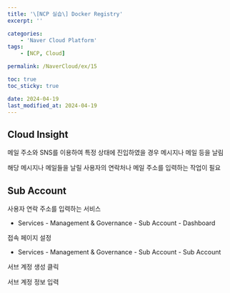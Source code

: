 ```yaml
---
title: '\[NCP 실습\] Docker Registry'
excerpt: ''

categories:
    - 'Naver Cloud Platform'
tags:
    - [NCP, Cloud]

permalink: /NaverCloud/ex/15

toc: true
toc_sticky: true

date: 2024-04-19
last_modified_at: 2024-04-19
---
```


## Cloud Insight

메일 주소와 SNS를 이용하여 특정 상태에 진입하였을 경우 메시지나 메일 등을 날림

해당 메시지나 메일들을 날릴 사용자의 연락처나 메일 주소를 입력하는 작업이 필요

## Sub Account

사용자 연락 주소를 입력하는 서비스

-   Services - Management & Governance - Sub Account - Dashboard

접속 페이지 설정

-   Services - Management & Governance - Sub Account - Sub Account

서브 계정 생성 클릭

서브 계정 정보 입력
